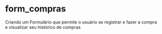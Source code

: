 # form_compras
 Criando um Formulário que permite o usuário se registrar e fazer a compra e visualizar seu histórico de compras

